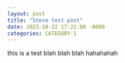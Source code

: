 ```yaml
---
layout: post
title: "Steve test post"
date: 2023-10-22 17:21:00 -0000
categories: CATEGORY-1
---
```


this is a test
blah blah blah
hahahahah
